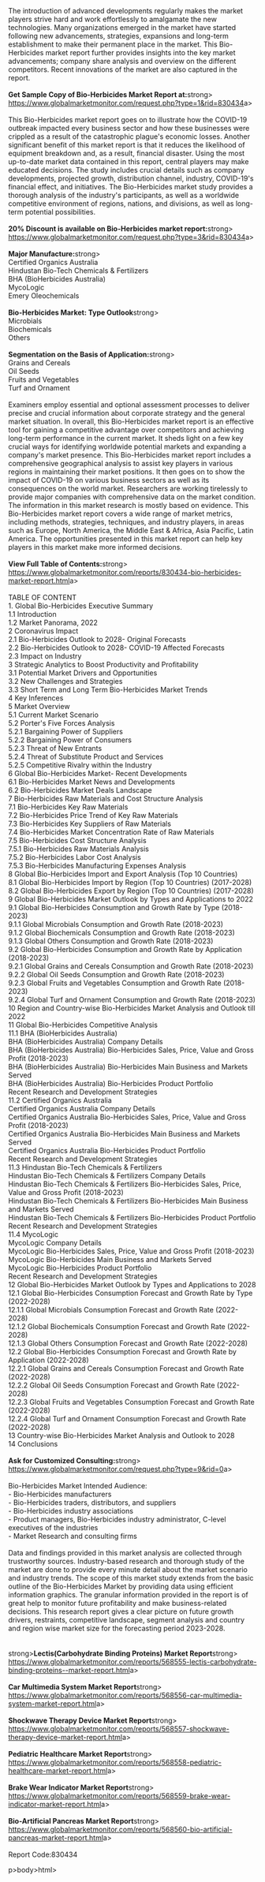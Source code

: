 <html><body><p><br /><br />The introduction of advanced developments regularly makes the market players strive hard and work effortlessly to amalgamate the new technologies. Many organizations emerged in the market have started following new advancements, strategies, expansions and long-term establishment to make their permanent place in the market. This Bio-Herbicides market report further provides insights into the key market advancements; company share analysis and overview on the different competitors. Recent innovations of the market are also captured in the report. <br /><br /><strong>Get Sample Copy of Bio-Herbicides Market Report at:</strong>strong><br /><a href="https://www.globalmarketmonitor.com/request.php?type=1&amp;rid=830434">https://www.globalmarketmonitor.com/request.php?type=1&amp;rid=830434</a>a><br /><br />This Bio-Herbicides market report goes on to illustrate how the COVID-19 outbreak impacted every business sector and how these businesses were crippled as a result of the catastrophic plague's economic losses. Another significant benefit of this market report is that it reduces the likelihood of equipment breakdown and, as a result, financial disaster. Using the most up-to-date market data contained in this report, central players may make educated decisions. The study includes crucial details such as company developments, projected growth, distribution channel, industry, COVID-19's financial effect, and initiatives. The Bio-Herbicides market study provides a thorough analysis of the industry's participants, as well as a worldwide competitive environment of regions, nations, and divisions, as well as long-term potential possibilities.<br /><br /><strong>20% Discount is available on Bio-Herbicides market report:</strong>strong><br /><a href="https://www.globalmarketmonitor.com/request.php?type=3&amp;rid=830434">https://www.globalmarketmonitor.com/request.php?type=3&amp;rid=830434</a>a><br /><br /><strong>Major Manufacture:</strong>strong><br /> Certified Organics Australia <br />Hindustan Bio-Tech Chemicals &amp; Fertilizers <br />BHA (BioHerbicides Australia) <br />MycoLogic <br />Emery Oleochemicals <br /><br /><strong>Bio-Herbicides Market: Type Outlook</strong>strong><br />Microbials <br />Biochemicals <br />Others <br /><br /><strong>Segmentation on the Basis of Application:</strong>strong><br />Grains and Cereals <br />Oil Seeds <br />Fruits and Vegetables <br />Turf and Ornament <br /><br />Examiners employ essential and optional assessment processes to deliver precise and crucial information about corporate strategy and the general market situation. In overall, this Bio-Herbicides market report is an effective tool for gaining a competitive advantage over competitors and achieving long-term performance in the current market. It sheds light on a few key crucial ways for identifying worldwide potential markets and expanding a company's market presence. This Bio-Herbicides market report includes a comprehensive geographical analysis to assist key players in various regions in maintaining their market positions. It then goes on to show the impact of COVID-19 on various business sectors as well as its consequences on the world market. Researchers are working tirelessly to provide major companies with comprehensive data on the market condition. The information in this market research is mostly based on evidence. This Bio-Herbicides market report covers a wide range of market metrics, including methods, strategies, techniques, and industry players, in areas such as Europe, North America, the Middle East &amp; Africa, Asia Pacific, Latin America. The opportunities presented in this market report can help key players in this market make more informed decisions.<br /><br /><strong>View Full Table of Contents:</strong>strong><br /><a href="https://www.globalmarketmonitor.com/reports/830434-bio-herbicides-market-report.html">https://www.globalmarketmonitor.com/reports/830434-bio-herbicides-market-report.html</a>a><br /><br />TABLE OF CONTENT<br />1. Global Bio-Herbicides Executive Summary<br />1.1 Introduction<br />1.2 Market Panorama, 2022<br />2 Coronavirus Impact<br />2.1 Bio-Herbicides Outlook to 2028- Original Forecasts<br />2.2 Bio-Herbicides Outlook to 2028- COVID-19 Affected Forecasts<br />2.3 Impact on Industry<br />3 Strategic Analytics to Boost Productivity and Profitability<br />3.1 Potential Market Drivers and Opportunities<br />3.2 New Challenges and Strategies<br />3.3 Short Term and Long Term Bio-Herbicides Market Trends<br />4 Key Inferences<br />5 Market Overview<br />5.1 Current Market Scenario<br />5.2 Porter's Five Forces Analysis<br />5.2.1 Bargaining Power of Suppliers<br />5.2.2 Bargaining Power of Consumers<br />5.2.3 Threat of New Entrants<br />5.2.4 Threat of Substitute Product and Services<br />5.2.5 Competitive Rivalry within the Industry<br />6 Global Bio-Herbicides Market- Recent Developments<br />6.1 Bio-Herbicides Market News and Developments<br />6.2 Bio-Herbicides Market Deals Landscape<br />7 Bio-Herbicides Raw Materials and Cost Structure Analysis<br />7.1 Bio-Herbicides Key Raw Materials<br />7.2 Bio-Herbicides Price Trend of Key Raw Materials<br />7.3 Bio-Herbicides Key Suppliers of Raw Materials<br />7.4 Bio-Herbicides Market Concentration Rate of Raw Materials<br />7.5 Bio-Herbicides Cost Structure Analysis<br />7.5.1 Bio-Herbicides Raw Materials Analysis<br />7.5.2 Bio-Herbicides Labor Cost Analysis<br />7.5.3 Bio-Herbicides Manufacturing Expenses Analysis<br />8 Global Bio-Herbicides Import and Export Analysis (Top 10 Countries)<br />8.1 Global Bio-Herbicides Import by Region (Top 10 Countries) (2017-2028)<br />8.2 Global Bio-Herbicides Export by Region (Top 10 Countries) (2017-2028)<br />9 Global Bio-Herbicides Market Outlook by Types and Applications to 2022<br />9.1 Global Bio-Herbicides Consumption and Growth Rate by Type (2018-2023)<br />9.1.1 Global Microbials Consumption and Growth Rate (2018-2023)<br />9.1.2 Global Biochemicals Consumption and Growth Rate (2018-2023)<br />9.1.3 Global Others Consumption and Growth Rate (2018-2023)<br />9.2 Global Bio-Herbicides Consumption and Growth Rate by Application (2018-2023)<br />9.2.1  Global Grains and Cereals Consumption and Growth Rate (2018-2023)<br />9.2.2  Global Oil Seeds Consumption and Growth Rate (2018-2023)<br />9.2.3  Global Fruits and Vegetables Consumption and Growth Rate (2018-2023)<br />9.2.4  Global Turf and Ornament Consumption and Growth Rate (2018-2023)<br />10 Region and Country-wise Bio-Herbicides Market Analysis and Outlook till 2022<br />11 Global Bio-Herbicides Competitive Analysis<br />11.1 BHA (BioHerbicides Australia)<br />BHA (BioHerbicides Australia) Company Details<br />BHA (BioHerbicides Australia) Bio-Herbicides Sales, Price, Value and Gross Profit (2018-2023)<br />BHA (BioHerbicides Australia) Bio-Herbicides Main Business and Markets Served<br />BHA (BioHerbicides Australia) Bio-Herbicides Product Portfolio<br />Recent Research and Development Strategies<br />11.2 Certified Organics Australia<br />Certified Organics Australia Company Details<br />Certified Organics Australia Bio-Herbicides Sales, Price, Value and Gross Profit (2018-2023)<br />Certified Organics Australia Bio-Herbicides Main Business and Markets Served<br />Certified Organics Australia Bio-Herbicides Product Portfolio<br />Recent Research and Development Strategies<br />11.3 Hindustan Bio-Tech Chemicals &amp; Fertilizers<br />Hindustan Bio-Tech Chemicals &amp; Fertilizers Company Details<br />Hindustan Bio-Tech Chemicals &amp; Fertilizers Bio-Herbicides Sales, Price, Value and Gross Profit (2018-2023)<br />Hindustan Bio-Tech Chemicals &amp; Fertilizers Bio-Herbicides Main Business and Markets Served<br />Hindustan Bio-Tech Chemicals &amp; Fertilizers Bio-Herbicides Product Portfolio<br />Recent Research and Development Strategies<br />11.4 MycoLogic<br />MycoLogic Company Details<br />MycoLogic Bio-Herbicides Sales, Price, Value and Gross Profit (2018-2023)<br />MycoLogic Bio-Herbicides Main Business and Markets Served<br />MycoLogic Bio-Herbicides Product Portfolio<br />Recent Research and Development Strategies<br />12 Global Bio-Herbicides Market Outlook by Types and Applications to 2028<br />12.1 Global Bio-Herbicides Consumption Forecast and Growth Rate by Type (2022-2028)<br />12.1.1 Global Microbials Consumption Forecast and Growth Rate (2022-2028)<br />12.1.2 Global Biochemicals Consumption Forecast and Growth Rate (2022-2028)<br />12.1.3 Global Others Consumption Forecast and Growth Rate (2022-2028)<br />12.2 Global Bio-Herbicides Consumption Forecast and Growth Rate by Application (2022-2028)<br />12.2.1 Global Grains and Cereals Consumption Forecast and Growth Rate (2022-2028)<br />12.2.2 Global Oil Seeds Consumption Forecast and Growth Rate (2022-2028)<br />12.2.3 Global Fruits and Vegetables Consumption Forecast and Growth Rate (2022-2028)<br />12.2.4 Global Turf and Ornament Consumption Forecast and Growth Rate (2022-2028)<br />13 Country-wise Bio-Herbicides Market Analysis and Outlook to 2028<br />14 Conclusions<br /><br /><strong>Ask for Customized Consulting:</strong>strong><br /><a href="https://www.globalmarketmonitor.com/request.php?type=9&amp;rid=0">https://www.globalmarketmonitor.com/request.php?type=9&amp;rid=0</a>a><br /><br />Bio-Herbicides Market Intended Audience:<br />- Bio-Herbicides manufacturers<br />- Bio-Herbicides traders, distributors, and suppliers<br />- Bio-Herbicides industry associations<br />- Product managers, Bio-Herbicides industry administrator, C-level executives of the industries<br />- Market Research and consulting firms<br /><br />Data and findings provided in this market analysis are collected through trustworthy sources. Industry-based research and thorough study of the market are done to provide every minute detail about the market scenario and industry trends. The scope of this market study extends from the basic outline of the Bio-Herbicides Market by providing data using efficient information graphics. The granular information provided in the report is of great help to monitor future profitability and make business-related decisions. This research report gives a clear picture on future growth drivers, restraints, competitive landscape, segment analysis and country and region wise market size for the forecasting period 2023-2028.<br /><br /><strong><br /></strong>strong><strong>Lectis(Carbohydrate Binding Proteins) Market Report</strong>strong><br /><a href="https://www.globalmarketmonitor.com/reports/568555-lectis-carbohydrate-binding-proteins--market-report.html">https://www.globalmarketmonitor.com/reports/568555-lectis-carbohydrate-binding-proteins--market-report.html</a>a><br /><br /><strong>Car Multimedia System Market Report</strong>strong><br /><a href="https://www.globalmarketmonitor.com/reports/568556-car-multimedia-system-market-report.html">https://www.globalmarketmonitor.com/reports/568556-car-multimedia-system-market-report.html</a>a><br /><br /><strong>Shockwave Therapy Device Market Report</strong>strong><br /><a href="https://www.globalmarketmonitor.com/reports/568557-shockwave-therapy-device-market-report.html">https://www.globalmarketmonitor.com/reports/568557-shockwave-therapy-device-market-report.html</a>a><br /><br /><strong>Pediatric Healthcare Market Report</strong>strong><br /><a href="https://www.globalmarketmonitor.com/reports/568558-pediatric-healthcare-market-report.html">https://www.globalmarketmonitor.com/reports/568558-pediatric-healthcare-market-report.html</a>a><br /><br /><strong>Brake Wear Indicator Market Report</strong>strong><br /><a href="https://www.globalmarketmonitor.com/reports/568559-brake-wear-indicator-market-report.html">https://www.globalmarketmonitor.com/reports/568559-brake-wear-indicator-market-report.html</a>a><br /><br /><strong>Bio-Artificial Pancreas Market Report</strong>strong><br /><a href="https://www.globalmarketmonitor.com/reports/568560-bio-artificial-pancreas-market-report.html">https://www.globalmarketmonitor.com/reports/568560-bio-artificial-pancreas-market-report.html</a>a><br /><br />Report Code:830434</p>p></body>body></html>html></p></body></html>
